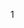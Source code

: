 <!-- ---
layout: home
hero:
  name: "SKYPAY三方支付文档"
  text: "SkyPay Payment API"
  image:
    src: /logo.png
    alt: SKYPAY
  actions:
    - theme: brand
      text: Click to enter
      link: /markdown-examples
--- -->
<!-- ![](../public/logo.png "SKYPAY") -->

<!-- # 版本  -    当前版本 ： 1.36 
_________________
### 本文档包含Skypay专有的信息，未经本公司明确书面许可，不得复制、披露或全部或部分使用。
_________________
 
| 版本      | 上版时间 | 描述                       |Wayne.Wang|
| ------ | :-----------: | -------------------------------------------|-----     |   
| 1.36     |   2023/12/15    |添加5.充值、提现、查询接口。<br>5.1通知接口-充值、结算、提现（financeNotification）。<br>添加5.2查詢接口充值、结算、提现(notificationInquiry)。|Wayne.Wang|
| 1.35     |   2023/5/11     |添加 4.6 getReportPayout/(Collection)。|Wayne.Wang|
| 1.33     |   2021/01/26    |添加 Withdraw Channel:LBC,EGcash。|Abel|
| 1.32     |   2020/11/19    |添加 WithdrawChannel E-wallet:Paymaya,GrabPay,OmniPay。|Abel|
| 1.31     |   2020/09/29    |3.1推送线上支付交易(payoutQueue)修改后只允许电子电子和银行交易。<br>添加 3.4 payoutQueueV2。<br>添加 3.4.1 Generate QRCode。<br>添加 3.5 amendTransactionV2。<br>3.2 payoutQueuePayout添加 ml referenceNumber。|Denny Pujo|
| 1.30     |   2020/08/28    |删除 3.4 payoutQueueV2。<br>删除 3.4.1 Generate QRCode。<br>删除 3.5 amendTransactionV2。|Denny Pujo|
| 1.29     |   2020/02/24    |添加 4.3.1 Generate QR Code。|Denny Pujo|
| 1.27     |   2019/10/21    |添加 7-11 Generate Barcode。|Denny Pujo|
| 1.24     |   2019/08/25    |更改字段的数据类型和长度描述符。|Vinson Huang|
| 1.23     |   2019/08/14    |变更可用渠道。|Vinson Huang|
| 1.22     |   2019/08/05    |将发行日期和到期日期更改为3.1版银行付款队列中的可选日期。|Denny Pujo|
| 1.21     |   2019/07/08    |1.新增中文说明。<br>2.增加的支付渠道。|Vinson Huang|
| 1.20     |   2019/06/18    |添加ed related ProvinceId in Town City。|Denny Pujo|
| 1.19     |   2019/05/06    |添加 3.1	Payout–payoutQueue For Bank 。<br>添加 7	Get Catalog。|Denny Pujo|
| 1.18     |   2019/04/29    |添加 4.5支付状态查询（payoutQueryStatus）。|Wayne.Wang|
| 1.17     |   2019/03/24    |添加 9.withdrawChannel已修改了所有章节以添加所需的列。<br>4.3收款数据验证（CollectionInquiry）Modified parameter to fit MLhuillier bills payment API interface。|Wayne.Wang|
| 1.16     |   2019/02/18    |3.1推送线上支付交易(payoutQueue)MLhuillier&Palawan Pawnshop going to stop using and the stop date will annoce at future.。 <br>   4.1线下支付数据验证（PayoutInquiry）Final the api sepc.。<br>4.2支付成功通知（PayoutPayout）Final the api spec。<br>4.3收款数据验证（CollectionInquiry）添加输出参数。<br> 删除 8.withdrawChannel。|Wayne.Wang|
| 1.15     |   2019/01/31    |3.1推送线上支付交易(payoutQueue)删除 Bank,Paymaya channel添加新的返回代码。<br>7.Return Code更新返回代码列表。<br>8.withdrawChannel更新可用的渠道。|Wayne.Wang|
| 1.14     |   2018/12/07    |3.1推送线上支付交易(payoutQueue)添加输入参数–accountNo,bankNo,bankProvince,bankCity添加输出参数–referenceNo。<br>7.Return Code添加新的返回代码。 <br>添加 8.withdrawChannel 。|Wayne.Wang|
| 1.13     |   2018/11/28    |3.2回传支付确认讯息（payoutQueuePayout）添加输入参数–action<br> 4.2支付成功通知（PayoutPayout）添加输出参数–withdrawChannel。<br>4.2支付成功通知（PayoutPayout）添加输入参数–payChannel。<br>4.4收款成功通知（collectionCollect）更新输入参数–4:ECPay。<br>4.2支付成功通知（PayoutPayout）添加输入参数–companyName。|Wayne.Wang|
| 1.12     |   2018/09/19    | 4.4收款成功通知（collectionCollect）添加输入参数–collectedTime。|Wayne.Wang|
| 1.11     |   2018/09/11    |添加6。测试工具|Wayne.Wang|
| 1.10     |   2018/09/06    |在每一章中添加期望返回代码。|Wayne.Wang|
| 1.9      |   2018/08/31    |3.1推送线上支付交易(payoutQueue) 更新输入参数–Phone is 10 digits <br>4.1线下支付数据验证（PayoutInquiry）更新响应参数–Phone is 10 digits|Wayne.Wang|
| 1.8      |   2018/08/22    |3.Payout process(non realtime transaction)更新流程图。 |Wayne.Wang|
| 1.7      |   2018/08/21    |4.4收款成功通知（collectionCollect）添加输入参数–receiptNumber。|Wayne.Wang|
| 1.6      |   2018/08/21    |3.3取消支付交易（cancelPayout）更新输入参数–contractNumbers[]。 |Wayne.Wang|
| 1.5|2018/08/16|4.3收款数据验证（CollectionInquiry） 。<br>4.4收款成功通知（collectionCollect）更新输入参数of sample(typo contractNumber) <br>3.1推送线上支付交易(payoutQueue)-更新输入参数–withdrawChannel description。|Wayne.Wang|
| 1.4      |   2018/08/10    |3.3取消支付交易（cancelPayout）更新所有的输入参数。|Wayne.Wang|
| 1.3      |   2018/08/07    |   3.2回传支付确认讯息（payoutQueuePayout）更新输入参数–sername(typo userName)。 |Wayne.Wang|
| 1.2      |   2018/08/07    |3.2回传支付确认讯息（payoutQueuePayout）添加输入参数–userName&authentication。 |Wayne.Wang|
| 1.1      |   2018/08/03    |   3.1推送线上支付交易(payoutQueue)     添加输入参数–withdrawChannel。  |Wayne.Wang|
| 1.0      |   2018/06/21    | 基准1.0 |Wayne.Wang|



# (提醒)：
#### 1.修改后的文件验证之后将进行有效的修改。
#### 2.本封面应附在修改后的或新的发布文档中。 -->
1